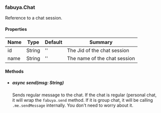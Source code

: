 ### fabuya.Chat
Reference to a chat session.

#### Properties
Name | Type | Default | Summary
---- | ---- | ------- | -------
id | String | '' | The Jid of the chat session
name | String | '' | The name of the chat session

#### Methods
 - ##### async send(msg: String)
   Sends regular message to the chat. If the chat is regular (personal chat,
   it will wrap the `fabuya.send` method. If it is group chat, it will be calling
   `.me.sendMessage` internally. You don't need to worry about it.
